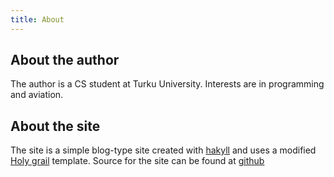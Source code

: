```yaml
---
title: About
---
```


About the author
----------------

The author is a CS student at Turku University. Interests are in programming and
aviation.

About the site
--------------

The site is a simple blog-type site created with
[hakyll](http://jaspervdj.be/hakyll/index.html) and uses a modified [Holy
grail](http://matthewjamestaylor.com/blog/ultimate-3-column-holy-grail-pixels.htm)
template. Source for the site can be found at [github](https://github.com/MasseR/Blog)
